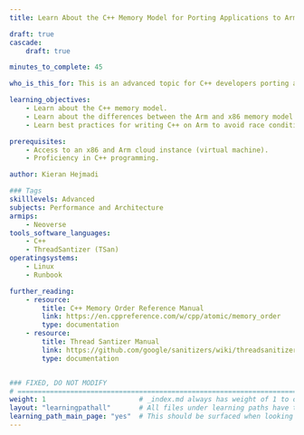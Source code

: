 ```yaml
---
title: Learn About the C++ Memory Model for Porting Applications to Arm

draft: true
cascade:
    draft: true

minutes_to_complete: 45

who_is_this_for: This is an advanced topic for C++ developers porting applications from x86 to Arm and optimizing performance.

learning_objectives: 
    - Learn about the C++ memory model.
    - Learn about the differences between the Arm and x86 memory model.
    - Learn best practices for writing C++ on Arm to avoid race conditions.

prerequisites:
    - Access to an x86 and Arm cloud instance (virtual machine).
    - Proficiency in C++ programming.

author: Kieran Hejmadi

### Tags
skilllevels: Advanced
subjects: Performance and Architecture
armips:
    - Neoverse
tools_software_languages:
    - C++
    - ThreadSantizer (TSan)
operatingsystems:
    - Linux
    - Runbook

further_reading:
    - resource:
        title: C++ Memory Order Reference Manual 
        link: https://en.cppreference.com/w/cpp/atomic/memory_order
        type: documentation
    - resource:
        title: Thread Santizer Manual 
        link: https://github.com/google/sanitizers/wiki/threadsanitizercppmanual
        type: documentation


### FIXED, DO NOT MODIFY
# ================================================================================
weight: 1                       # _index.md always has weight of 1 to order correctly
layout: "learningpathall"       # All files under learning paths have this same wrapper
learning_path_main_page: "yes"  # This should be surfaced when looking for related content. Only set for _index.md of learning path content.
---
```

